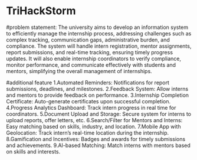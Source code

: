 # TriHackStorm
#problem statement:
The university aims to develop an information system to efficiently manage the internship process, addressing challenges such as complex tracking, communication gaps, administrative burden, and compliance. The system will handle intern registration, mentor assignments, report submissions, and real-time tracking, ensuring timely progress updates. It will also enable internship coordinators to verify compliance, monitor performance, and communicate effectively with students and mentors, simplifying the overall management of internships.

#additional feature
1.Automated Reminders: Notifications for report submissions, deadlines, and milestones.
2.Feedback System: Allow interns and mentors to provide feedback on performance.
3.Internship Completion Certificate: Auto-generate certificates upon successful completion.
4.Progress Analytics Dashboard: Track intern progress in real time for coordinators.
5.Document Upload and Storage: Secure system for interns to upload reports, offer letters, etc.
6.Search/Filter for Mentors and Interns: Easy matching based on skills, industry, and location.
7.Mobile App with Geolocation: Track intern’s real-time location during the internship.
8.Gamification and Incentives: Badges and awards for timely submissions and achievements.
9.AI-based Matching: Match interns with mentors based on skills and interests.
